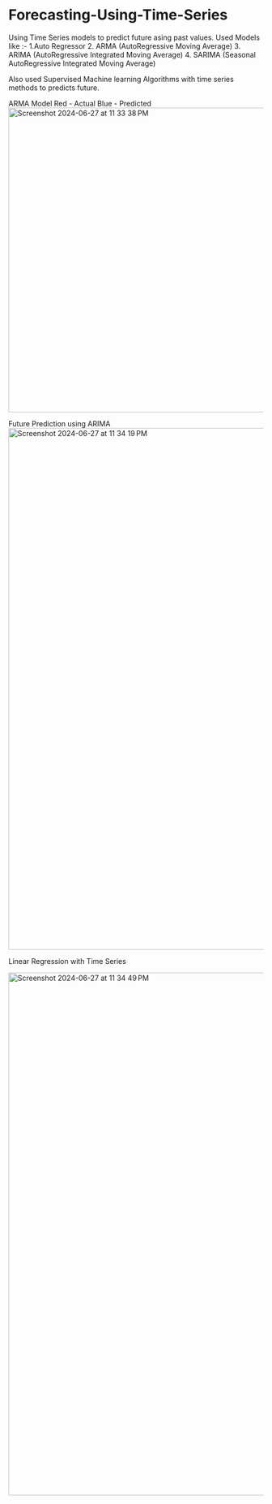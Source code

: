 # Forecasting-Using-Time-Series

Using Time Series models to predict future asing past values.
Used Models like :-
1.Auto Regressor
2. ARMA (AutoRegressive Moving Average)
3. ARIMA (AutoRegressive Integrated Moving Average)
4. SARIMA (Seasonal AutoRegressive Integrated Moving Average)

Also used Supervised Machine learning Algorithms with time series methods to predicts future.


ARMA Model
Red - Actual
Blue - Predicted
<img width="600" alt="Screenshot 2024-06-27 at 11 33 38 PM" src="https://github.com/Anandkumar8418/Forecasting-Using-Time-Series/assets/119500199/7b87c33f-7c7c-4eab-a72e-fcad5416f876">

Future Prediction using ARIMA
<img width="1028" alt="Screenshot 2024-06-27 at 11 34 19 PM" src="https://github.com/Anandkumar8418/Forecasting-Using-Time-Series/assets/119500199/9e86f867-92c5-4993-b0be-acb7a5ab440e">

Linear Regression with Time Series

<img width="1030" alt="Screenshot 2024-06-27 at 11 34 49 PM" src="https://github.com/Anandkumar8418/Forecasting-Using-Time-Series/assets/119500199/7d6cffec-040a-43fc-bbdf-55bc2a84e050">
